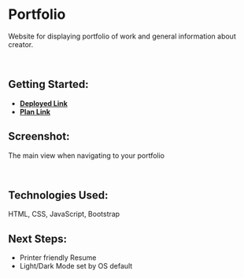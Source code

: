 # Portfolio
<p>Website for displaying portfolio of work and general information about creator.</p><br> 

## Getting Started: 
- **[Deployed Link](https://portfolio.crawfordwebdev.com/)**
- **[Plan Link](https://trello.com/b/M04V2woe/michael-crawford-portfolio)**<br>

## Screenshot: 
<p>The main view when navigating to your portfolio
</p><br>

## Technologies Used: 
HTML, CSS, JavaScript, Bootstrap<br>

## Next Steps:
- Printer friendly Resume
- Light/Dark Mode set by OS default